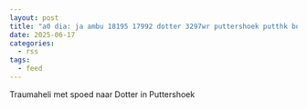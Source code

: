```yaml
---
layout: post
title: "a0 dia: ja ambu 18195 17992 dotter 3297wr puttershoek putthk bon 89745"
date: 2025-06-17
categories: 
  - rss
tags: 
  - feed
---
```


Traumaheli met spoed naar Dotter in Puttershoek
